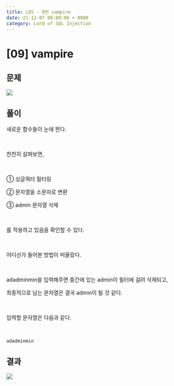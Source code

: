 ```yaml
---
title: LOS - 9번 vampire
date: 21-12-07 08:00:00 + 0900
category: Lord of SQL Injection
---
```


# [09] vampire

## 문제

<img  src="https://img1.daumcdn.net/thumb/R1280x0/?scode=mtistory2&fname=https%3A%2F%2Fblog.kakaocdn.net%2Fdn%2Fpfg0X%2FbtrnfATFU5P%2FkQQttq6zigzehOSATX7rWK%2Fimg.png">

## 풀이

새로운 함수들이 눈에 띈다.

<br>

천천히 살펴보면,

<br>

① 싱글쿼터 필터링

② 문자열을 소문자로 변환

③ admin 문자열 삭제

<br>

를 적용하고 있음을 확인할 수 있다.

<br>

어디선가 들어본 방법이 떠올랐다.

<br>

adadminmin을 입력해주면 중간에 있는 admin이 필터에 걸려 삭제되고,

최종적으로 남는 문자열은 결국 admin이 될 것 같다.

<br>

입력할 문자열은 다음과 같다.

<br>
 
```
adadminmin
```


## 결과

<img  src="https://img1.daumcdn.net/thumb/R1280x0/?scode=mtistory2&fname=https%3A%2F%2Fblog.kakaocdn.net%2Fdn%2FxFUAJ%2FbtrnhCjkWkU%2FL8tJShyTGyz5Cd1CQbrAf0%2Fimg.png">